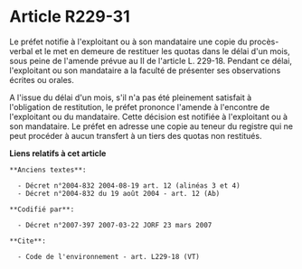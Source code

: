 # Article R229-31

Le préfet notifie à l'exploitant ou à son mandataire une copie du procès-verbal et le met en demeure de restituer les quotas
dans le délai d'un mois, sous peine de l'amende prévue au II de l'article L. 229-18. Pendant ce délai, l'exploitant ou son
mandataire a la faculté de présenter ses observations écrites ou orales. 

A l'issue du délai d'un mois, s'il n'a pas été pleinement satisfait à l'obligation de restitution, le préfet prononce
l'amende à l'encontre de l'exploitant ou du mandataire. Cette décision est notifiée à l'exploitant ou à son mandataire. Le
préfet en adresse une copie au teneur du registre qui ne peut procéder à aucun transfert à un tiers des quotas non restitués.

**Liens relatifs à cet article**

	**Anciens textes**:

	  - Décret n°2004-832 2004-08-19 art. 12 (alinéas 3 et 4)
	  - Décret n°2004-832 du 19 août 2004 - art. 12 (Ab)

	**Codifié par**:

	  - Décret n°2007-397 2007-03-22 JORF 23 mars 2007

	**Cite**:

	  - Code de l'environnement - art. L229-18 (VT)
